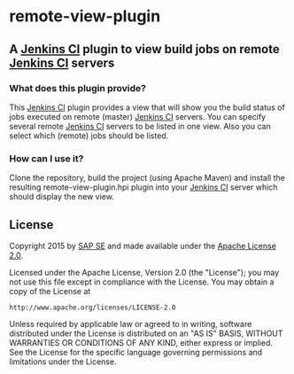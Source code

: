 # remote-view-plugin
## A [Jenkins CI](https://jenkins-ci.org/) plugin to view build jobs on remote [Jenkins CI](https://jenkins-ci.org/) servers

### What does this plugin provide?
This [Jenkins CI](https://jenkins-ci.org/) plugin provides a view that will show you the build status of jobs executed on remote (master) [Jenkins CI](https://jenkins-ci.org/) servers. You can specify several remote [Jenkins CI](https://jenkins-ci.org/) servers to be listed in one view. Also you can select which (remote) jobs should be listed.

### How can I use it?
Clone the repository, build the project (using Apache Maven) and install the resulting remote-view-plugin.hpi plugin into your [Jenkins CI](https://jenkins-ci.org/) server which should display the new view. 

## License

Copyright 2015 by [SAP SE](http://www.sap.com) and made available under the
[Apache License 2.0](http://www.apache.org/licenses/LICENSE-2.0). 

Licensed under the Apache License, Version 2.0 (the "License");
you may not use this file except in compliance with the License.
You may obtain a copy of the License at

    http://www.apache.org/licenses/LICENSE-2.0

Unless required by applicable law or agreed to in writing, software
distributed under the License is distributed on an "AS IS" BASIS,
WITHOUT WARRANTIES OR CONDITIONS OF ANY KIND, either express or implied.
See the License for the specific language governing permissions and
limitations under the License.
